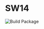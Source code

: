 # SW14 

![Build Package](https://github.com/firstclasspostcodes/sw14/workflows/Build%20Package/badge.svg) 